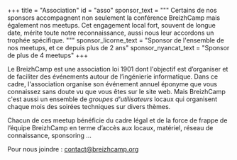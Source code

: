 +++
title = "Association"
id = "asso"
sponsor_text = """
    Certains de nos sponsors accompagnent non seulement la conférence BreizhCamp mais également nos meetups. Cet engagement local fort, souvent de longue date, mérite toute notre reconnaissance, aussi nous leur accordons un trophée spécifique.
    """
sponsor_licorne_text = "Sponsor de l'ensemble de nos meetups, et ce depuis plus de 2 ans"
sponsor_nyancat_text = "Sponsor de plus de 4 meetups"
+++

Le BreizhCamp est une association loi 1901 dont l'objectif est d’organiser et de faciliter des événements autour de l’ingénierie informatique. Dans ce cadre, l'association organise son événement annuel éponyme que vous connaissez sans doute vu que vous êtes sur le site web. Mais BreizhCamp c'est aussi un ensemble de _groupes d'utilisateurs_ locaux qui organisent chaque mois des soirées techniques sur divers thèmes.

Chacun de ces meetup bénéficie du cadre légal et de la force de frappe de l’équipe BreizhCamp en terme d’accès aux locaux, matériel, réseau de connaissance, sponsoring ...

Pour nous joindre : contact@breizhcamp.org



